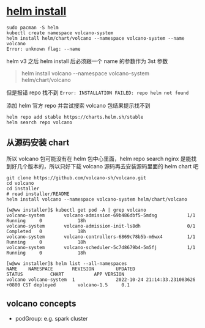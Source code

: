 # [helm install](/2022/10/helm_install_volcano.md)

```
sudo pacman -S helm
kubectl create namespace volcano-system
helm install helm/chart/volcano --namespace volcano-system --name volcano
Error: unknown flag: --name
```

helm v3 之后 helm install 后必须跟一个 name 的参数作为 3st 参数

> helm install volcano --namespace volcano-system helm/chart/volcano

但是报错 repo 找不到 `Error: INSTALLATION FAILED: repo helm not found`

添加 helm 官方 repo 并尝试搜索 volcano 包结果提示找不到

```
helm repo add stable https://charts.helm.sh/stable
helm search repo volcano
```

## 从源码安装 chart

所以 volcano 包可能没有在 helm 包中心里面，helm repo search nginx 是能找到好几个版本的，所以只好下载 volcano 源码再去安装源码里面的 helm chart 吧

```
git clone https://github.com/volcano-sh/volcano.git
cd volcano
cd installer
# read installer/README
helm install volcano --namespace volcano-system helm/chart/volcano

[w@ww installer]$ kubectl get pod -A | grep volcano
volcano-system       volcano-admission-69b486dbf5-5mdsg           1/1     Running     0             18h
volcano-system       volcano-admission-init-ls8dh                 0/1     Completed   0             18h
volcano-system       volcano-controllers-6869c78b5b-m6wx4         1/1     Running     0             18h
volcano-system       volcano-scheduler-5c7d8679b4-5m5fj           1/1     Running     0             18h

[w@ww installer]$ helm list --all-namespaces
NAME    NAMESPACE       REVISION        UPDATED                                 STATUS          CHART           APP VERSION
volcano volcano-system  1               2022-10-24 21:14:33.231083626 +0800 CST deployed        volcano-1.5     0.1 
```

## volcano concepts

- podGroup: e.g. spark cluster

